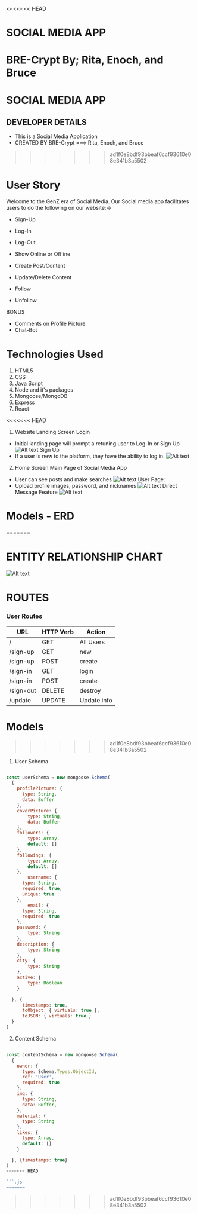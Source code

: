 <<<<<<< HEAD
# SOCIAL MEDIA APP
BRE-Crypt
By; Rita, Enoch, and Bruce
=======
 
# SOCIAL MEDIA APP

## DEVELOPER DETAILS
- This is a Social Media Application
-  CREATED BY BRE-Crypt ===> Rita, Enoch, and Bruce
>>>>>>> ad1f0e8bdf93bbeaf6ccf93610e08e341b3a5502

# User Story
Welcome to the GenZ era of Social Media. 
Our Social media app facilitates users to do the following on our website:->

- Sign-Up
- Log-In
- Log-Out
- Show Online or Offline

- Create Post/Content
- Update/Delete Content
- Follow
- Unfollow

BONUS

- Comments on Profile Picture
- Chat-Bot

# Technologies Used

1. HTML5
2. CSS
3. Java Script
4. Node and it's packages
5. Mongoose/MongoDB
6. Express
7. React


<<<<<<< HEAD
1) Website Landing Screen
Login
  - Initial landing page will prompt a retuning user to Log-In or Sign Up
![Alt text](img/Screen_Shot_2023-02-11_at_2.54.48_PM.png)
Sign Up
  - If a user is new to the platform, they have the ability to log in.
![Alt text](img/Screen_Shot_2023-02-11_at_3.09.14_PM.png)

2) Home Screen
Main Page of Social Media App
  - User can see posts and make searches
![Alt text](img/BRE-Crypt.jpg)
User Page: 
  - Upload profile images, password, and nicknames
![Alt text](img/BRE-Crypt2.jpg)
Direct Message Feature
![Alt text](img/BRE-Crypt3.jpg)

# Models - ERD

=======

# ENTITY RELATIONSHIP CHART

![Alt text](img/App3-API.jpeg)

# ROUTES

### User Routes
| **URL**            | **HTTP Verb**|**Action**     |
|--------------------|--------------|---------------|
| /             | GET          | All Users          |
| /sign-up      | GET          | new                |
| /sign-up      | POST         | create             |
| /sign-in      | GET          | login              |
| /sign-in      | POST         | create             |
| /sign-out     | DELETE       | destroy            |
| /update       | UPDATE       | Update info        |



# Models 
>>>>>>> ad1f0e8bdf93bbeaf6ccf93610e08e341b3a5502
1. User Schema

```.js

const userSchema = new mongoose.Schema(
  {
    profilePicture: {
      type: String,
      data: Buffer
    },
    coverPicture: {
        type: String,
        data: Buffer
    },
    followers: {
        type: Array,
        default: []
    },
    followings: {
        type: Array,
        default: []
    },
        username: { 
      type: String, 
      required: true, 
      unique: true 
    },
        email: {
      type: String, 
      required: true 
    },
    password: {
        type: String
    },
    description: {
        type: String
    },
    city: {
        type: String
    },
    active: {
        type: Boolean
    }

  }, {
      timestamps: true,
      toObject: { virtuals: true },
      toJSON: { virtuals: true }
  }
)
```


2. Content Schema

```.js

const contentSchema = new mongoose.Schema(
  {
    owner: {
      type: Schema.Types.ObjectId,
      ref: 'User',
      required: true
    }, 
    img: {
      type: String,
      data: Buffer,
    }, 
    material: {
      type: String
    },
    likes: {
      type: Array,
      default: []
    }

  }, {timestamps: true}
)
<<<<<<< HEAD

```.js
=======
```


>>>>>>> ad1f0e8bdf93bbeaf6ccf93610e08e341b3a5502
